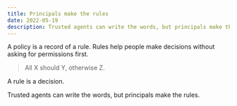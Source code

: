 ```yaml
---
title: Principals make the rules
date: 2022-05-19
description: Trusted agents can write the words, but principals make the rules.
---
```


A policy is a record of a rule. Rules help people make decisions without asking for permissions first. 

> All X should Y, otherwise Z.

A rule is a decision.

Trusted agents can write the words, but principals make the rules.
